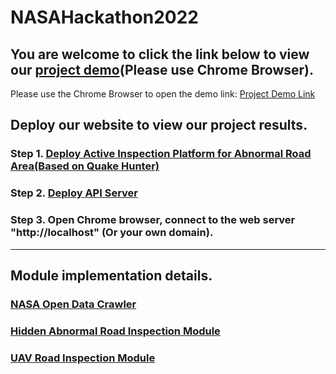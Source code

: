 # NASAHackathon2022

## You are welcome to click the link below to view our [project demo](http://nasahackthon.thebestyea.net)(Please use Chrome Browser).

Please use the Chrome Browser to open the demo link: [Project Demo Link](http://nasahackthon.thebestyea.net)



## Deploy our website to view our project results.

### Step 1. [Deploy Active Inspection Platform for Abnormal Road Area\(Based on Quake Hunter\)](https://github.com/love3499/NASAHackathon-2022-Southern-Taiwan-Stars/tree/main/ActiveInspectionPlatformForAbnormalRoadArea)


### Step 2. [Deploy API Server](https://github.com/love3499/NASAHackathon-2022-Southern-Taiwan-Stars/tree/main/APIServer)


### Step 3. Open Chrome browser, connect to the web server "http://localhost" (Or your own domain).
<!-- ### Step 3. It creates local server and In browser when we hit root route (http://127.0.0.1/) we'll get the output. -->
---

## Module implementation details.

### [NASA Open Data Crawler](https://github.com/love3499/NASAHackathon-2022-Southern-Taiwan-Stars/tree/main/NasaOpenDataCrawler)

### [Hidden Abnormal Road Inspection Module](https://github.com/love3499/NASAHackathon-2022-Southern-Taiwan-Stars/tree/main/HiddenAbnormalRoadInspectionModule)

### [UAV Road Inspection Module](https://github.com/love3499/NASAHackathon-2022-Southern-Taiwan-Stars/tree/main/UAVRoadInspectionModule)